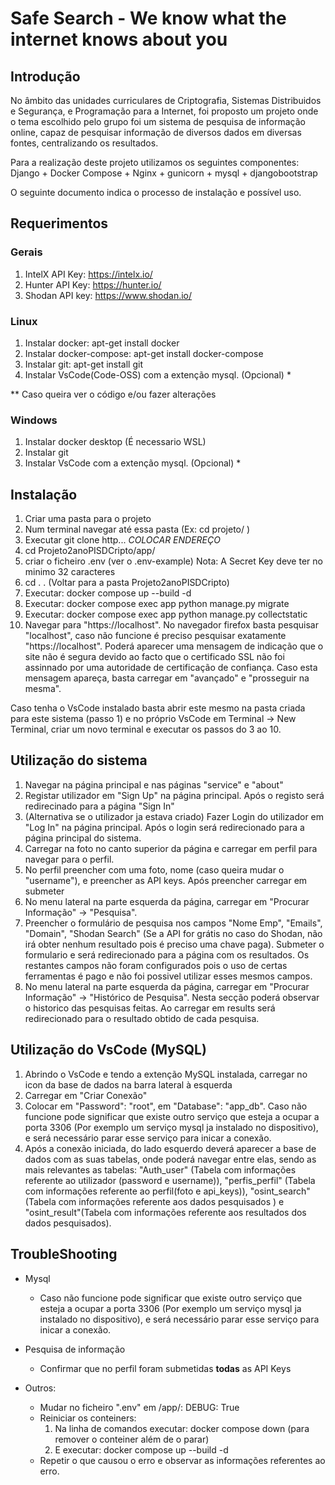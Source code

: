 # Safe Search - We know what the internet knows about you

## Introdução

No âmbito das unidades curriculares de Criptografia, Sistemas Distribuidos e Segurança, e Programação para a Internet, foi proposto um projeto onde o tema escolhido pelo grupo foi um sistema de pesquisa de informação online, capaz de pesquisar informação de diversos dados em diversas fontes, centralizando os resultados.

Para a realização deste projeto utilizamos os seguintes componentes: Django + Docker Compose + Nginx + gunicorn + mysql + djangobootstrap

O seguinte documento indica o processo de instalação e possível uso.


## Requerimentos

### Gerais

1. IntelX API Key: https://intelx.io/
2. Hunter API Key: https://hunter.io/
3. Shodan API key: https://www.shodan.io/

### Linux

1. Instalar docker: apt-get install docker
2. Instalar docker-compose: apt-get install docker-compose
3. Instalar git: apt-get install git
4. Instalar VsCode(Code-OSS) com a extenção mysql. (Opcional) *

*\* Caso queira ver o código e/ou fazer alterações

### Windows

1. Instalar docker desktop (É necessario WSL)
2. Instalar git
3. Instalar VsCode com a extenção mysql. (Opcional) *



## Instalação

1. Criar uma pasta para o projeto 
2. Num terminal navegar até essa pasta (Ex: cd projeto/ )
3. Executar git clone http... *COLOCAR ENDEREÇO*
4. cd Projeto2anoPISDCripto/app/
5. criar o ficheiro .env (ver o .env-example) Nota: A Secret Key deve ter no minimo 32 caracteres
6. cd . . (Voltar para a pasta Projeto2anoPISDCripto)
7. Executar: docker compose up --build -d
8. Executar: docker compose exec app python manage.py migrate
9. Executar: docker compose exec app python manage.py collectstatic
10. Navegar para  "https://localhost". No navegador firefox basta pesquisar "localhost", caso não funcione é preciso pesquisar exatamente "https://localhost". Poderá aparecer uma mensagem de indicação que o site não é segura devido ao facto que o certificado SSL não foi assinnado por uma autoridade de certificação de confiança. Caso esta mensagem apareça, basta carregar em "avançado" e "prosseguir na mesma".

Caso tenha o VsCode instalado basta abrir este mesmo na pasta criada para este sistema (passo 1) e no próprio VsCode em Terminal -> New Terminal, criar um novo terminal e executar os passos do 3 ao 10.


## Utilização do sistema

1. Navegar na página principal e nas páginas "service" e "about"
2. Registar utilizador em "Sign Up" na página principal. Após o registo será redirecinado para a página "Sign In"
3. (Alternativa se o utilizador ja estava criado) Fazer Login do utilizador em "Log In" na página principal. Após o login será redirecionado para a página principal do sistema.
4. Carregar na foto no canto superior da página e carregar em perfil para navegar para o perfil.
5. No perfil preencher com uma foto, nome (caso queira mudar o "username"), e preencher as API keys. Após preencher carregar em submeter
6. No menu lateral na parte esquerda da página, carregar em "Procurar Informação" -> "Pesquisa".
7. Preencher o formulário de pesquisa nos campos "Nome Emp", "Emails", "Domain", "Shodan Search" (Se a API for grátis no caso do Shodan, não irá obter nenhum resultado pois é preciso uma chave paga). Submeter o formulario e será redirecionado para a página com os resultados. Os restantes campos não foram configurados pois o uso de certas ferramentas é pago e não foi possivel utilizar esses mesmos campos.
8. No menu lateral na parte esquerda da página, carregar em "Procurar Informação" -> "Histórico de Pesquisa". Nesta secção poderá observar o historico das pesquisas feitas. Ao carregar em results será redirecionado para o resultado obtido de cada pesquisa.



## Utilização do VsCode (MySQL)

1. Abrindo o VsCode e tendo a extenção MySQL instalada, carregar no icon da base de dados na barra lateral à esquerda
2. Carregar em "Criar Conexão"
3. Colocar em "Password": "root", em "Database": "app_db". Caso não funcione pode significar que existe outro serviço que esteja a ocupar a porta 3306 (Por exemplo um serviço mysql ja instalado no dispositivo), e será necessário parar esse serviço para inicar a conexão.
4. Após a conexão iniciada, do lado esquerdo deverá aparecer a base de dados com as suas tabelas, onde poderá navegar entre elas, sendo as mais relevantes as tabelas: "Auth_user" (Tabela com informações referente ao utilizador (password e username)), "perfis_perfil" (Tabela com informações referente ao perfil(foto e api_keys)), "osint_search"(Tabela com informações referente aos dados pesquisados ) e "osint_result"(Tabela com informações referente aos resultados dos dados pesquisados).



## TroubleShooting

- Mysql
	- Caso não funcione pode significar que existe outro serviço que esteja a ocupar a porta 3306 (Por exemplo um serviço mysql ja instalado no dispositivo), e será necessário parar esse serviço para inicar a conexão.
	
- Pesquisa de informação
	- Confirmar que no perfil foram submetidas **todas** as API Keys
	
- Outros:
	- Mudar no ficheiro ".env" em /app/: DEBUG: True
	- Reiniciar os conteiners:
		1. Na linha de comandos executar: docker compose down (para remover o conteiner além de o parar)
		2. E executar: docker compose up --build -d
	- Repetir o que causou o erro e observar as informações referentes ao erro.